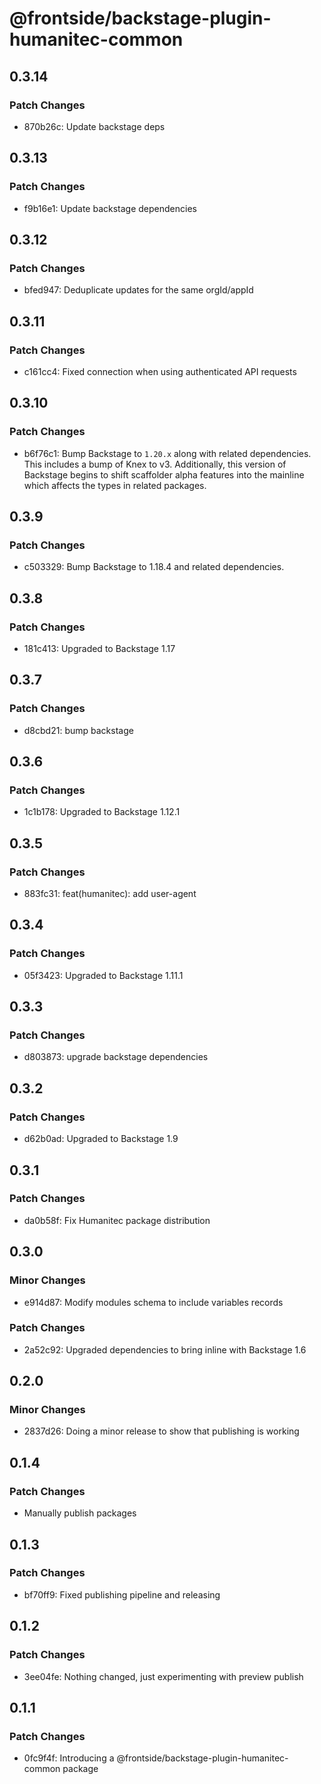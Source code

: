 # @frontside/backstage-plugin-humanitec-common

## 0.3.14

### Patch Changes

- 870b26c: Update backstage deps

## 0.3.13

### Patch Changes

- f9b16e1: Update backstage dependencies

## 0.3.12

### Patch Changes

- bfed947: Deduplicate updates for the same orgId/appId

## 0.3.11

### Patch Changes

- c161cc4: Fixed connection when using authenticated API requests

## 0.3.10

### Patch Changes

- b6f76c1: Bump Backstage to `1.20.x` along with related dependencies. This includes a bump of Knex to v3. Additionally, this version of Backstage begins to shift scaffolder alpha features into the mainline which affects the types in related packages.

## 0.3.9

### Patch Changes

- c503329: Bump Backstage to 1.18.4 and related dependencies.

## 0.3.8

### Patch Changes

- 181c413: Upgraded to Backstage 1.17

## 0.3.7

### Patch Changes

- d8cbd21: bump backstage

## 0.3.6

### Patch Changes

- 1c1b178: Upgraded to Backstage 1.12.1

## 0.3.5

### Patch Changes

- 883fc31: feat(humanitec): add user-agent

## 0.3.4

### Patch Changes

- 05f3423: Upgraded to Backstage 1.11.1

## 0.3.3

### Patch Changes

- d803873: upgrade backstage dependencies

## 0.3.2

### Patch Changes

- d62b0ad: Upgraded to Backstage 1.9

## 0.3.1

### Patch Changes

- da0b58f: Fix Humanitec package distribution

## 0.3.0

### Minor Changes

- e914d87: Modify modules schema to include variables records

### Patch Changes

- 2a52c92: Upgraded dependencies to bring inline with Backstage 1.6

## 0.2.0

### Minor Changes

- 2837d26: Doing a minor release to show that publishing is working

## 0.1.4

### Patch Changes

- Manually publish packages

## 0.1.3

### Patch Changes

- bf70ff9: Fixed publishing pipeline and releasing

## 0.1.2

### Patch Changes

- 3ee04fe: Nothing changed, just experimenting with preview publish

## 0.1.1

### Patch Changes

- 0fc9f4f: Introducing a @frontside/backstage-plugin-humanitec-common package
